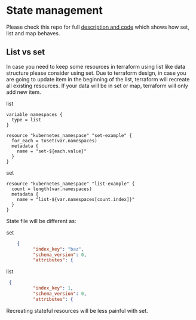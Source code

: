 # State management

Please check this repo for full [description and code](https://github.com/n0npax/tf-foreach-vs-count) which shows how set, list and map behaves.

## List vs set

In case you need to keep some resources in terraform using list like data structure please consider using set. Due to terraform design, in case you are going to update item in the beginning of the list, terraform will recreate all existing resources. If your data will be in set or map, terraform will only add new item.

list
```hcl
variable namespaces {
  type = list
}

resource "kubernetes_namespace" "set-example" {
  for_each = toset(var.namespaces)
  metadata {
    name = "set-${each.value}"
  }
}
```

set
```hcl
resource "kubernetes_namespace" "list-example" {
  count = length(var.namespaces)
  metadata {
    name = "list-${var.namespaces[count.index]}"
  }
}
```

State file will be different as:

set
```json
    {
          "index_key": "baz",
          "schema_version": 0,
          "attributes": {
```

list
```json
 {
          "index_key": 1,
          "schema_version": 0,
          "attributes": {
```

Recreating stateful resources will be less painful with set.